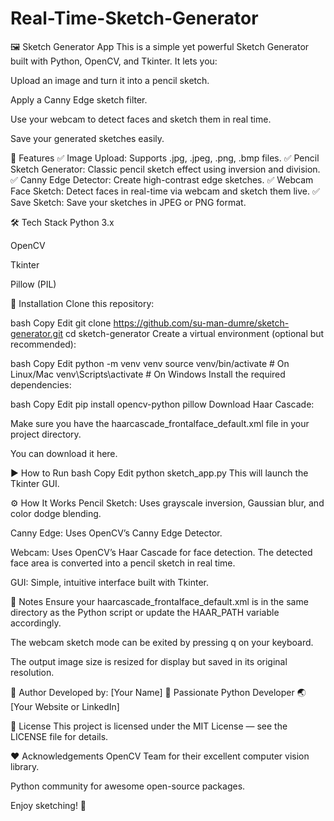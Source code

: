 # Real-Time-Sketch-Generator
🖼️ Sketch Generator App
This is a simple yet powerful Sketch Generator built with Python, OpenCV, and Tkinter.
It lets you:

Upload an image and turn it into a pencil sketch.

Apply a Canny Edge sketch filter.

Use your webcam to detect faces and sketch them in real time.

Save your generated sketches easily.

📸 Features
✅ Image Upload: Supports .jpg, .jpeg, .png, .bmp files.
✅ Pencil Sketch Generator: Classic pencil sketch effect using inversion and division.
✅ Canny Edge Detector: Create high-contrast edge sketches.
✅ Webcam Face Sketch: Detect faces in real-time via webcam and sketch them live.
✅ Save Sketch: Save your sketches in JPEG or PNG format.

🛠️ Tech Stack
Python 3.x

OpenCV

Tkinter

Pillow (PIL)

📂 Installation
Clone this repository:

bash
Copy
Edit
git clone https://github.com/su-man-dumre/sketch-generator.git
cd sketch-generator
Create a virtual environment (optional but recommended):

bash
Copy
Edit
python -m venv venv
source venv/bin/activate  # On Linux/Mac
venv\Scripts\activate     # On Windows
Install the required dependencies:

bash
Copy
Edit
pip install opencv-python pillow
Download Haar Cascade:

Make sure you have the haarcascade_frontalface_default.xml file in your project directory.

You can download it here.

▶️ How to Run
bash
Copy
Edit
python sketch_app.py
This will launch the Tkinter GUI.

⚙️ How It Works
Pencil Sketch: Uses grayscale inversion, Gaussian blur, and color dodge blending.

Canny Edge: Uses OpenCV’s Canny Edge Detector.

Webcam: Uses OpenCV’s Haar Cascade for face detection. The detected face area is converted into a pencil sketch in real time.

GUI: Simple, intuitive interface built with Tkinter.

📝 Notes
Ensure your haarcascade_frontalface_default.xml is in the same directory as the Python script or update the HAAR_PATH variable accordingly.

The webcam sketch mode can be exited by pressing q on your keyboard.

The output image size is resized for display but saved in its original resolution.

🚀 Author
Developed by: [Your Name]
💼 Passionate Python Developer
🌏 [Your Website or LinkedIn]

📜 License
This project is licensed under the MIT License — see the LICENSE file for details.

❤️ Acknowledgements
OpenCV Team for their excellent computer vision library.

Python community for awesome open-source packages.

Enjoy sketching! 🎨
